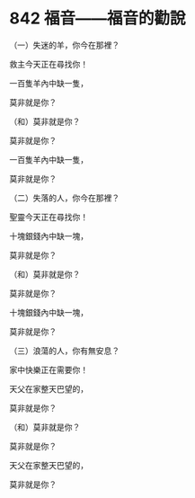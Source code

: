 # 842 福音——福音的勸說

（一）失迷的羊，你今在那裡？

救主今天正在尋找你！

一百隻羊內中缺一隻，

莫非就是你？

（和）莫非就是你？

莫非就是你？

一百隻羊內中缺一隻，

莫非就是你？

（二）失落的人，你今在那裡？

聖靈今天正在尋找你！

十塊銀錢內中缺一塊，

莫非就是你？

（和）莫非就是你？

莫非就是你？

十塊銀錢內中缺一塊，

莫非就是你？

（三）浪蕩的人，你有無安息？

家中快樂正在需要你！

天父在家整天巴望的，

莫非就是你？

（和）莫非就是你？

莫非就是你？

天父在家整天巴望的，

莫非就是你？

